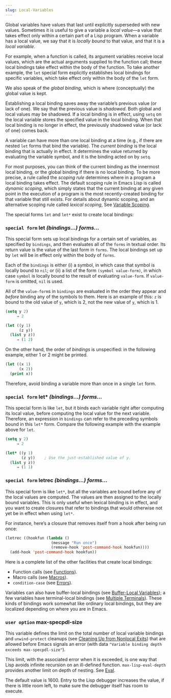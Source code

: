 ```yaml
---
slug: Local-Variables
---
```


Global variables have values that last until explicitly superseded with new values. Sometimes it is useful to give a variable a *local value*—a value that takes effect only within a certain part of a Lisp program. When a variable has a local value, we say that it is *locally bound* to that value, and that it is a *local variable*.

For example, when a function is called, its argument variables receive local values, which are the actual arguments supplied to the function call; these local bindings take effect within the body of the function. To take another example, the `let` special form explicitly establishes local bindings for specific variables, which take effect only within the body of the `let` form.

We also speak of the *global binding*, which is where (conceptually) the global value is kept.

Establishing a local binding saves away the variable’s previous value (or lack of one). We say that the previous value is *shadowed*. Both global and local values may be shadowed. If a local binding is in effect, using `setq` on the local variable stores the specified value in the local binding. When that local binding is no longer in effect, the previously shadowed value (or lack of one) comes back.

A variable can have more than one local binding at a time (e.g., if there are nested `let` forms that bind the variable). The *current binding* is the local binding that is actually in effect. It determines the value returned by evaluating the variable symbol, and it is the binding acted on by `setq`.

For most purposes, you can think of the current binding as the innermost local binding, or the global binding if there is no local binding. To be more precise, a rule called the *scoping rule* determines where in a program a local binding takes effect. The default scoping rule in Emacs Lisp is called *dynamic scoping*, which simply states that the current binding at any given point in the execution of a program is the most recently-created binding for that variable that still exists. For details about dynamic scoping, and an alternative scoping rule called *lexical scoping*, See [Variable Scoping](/docs/elisp/Variable-Scoping).

The special forms `let` and `let*` exist to create local bindings:

### <span className="tag specialform">`special form`</span> **let** *(bindings…) forms…*

This special form sets up local bindings for a certain set of variables, as specified by `bindings`, and then evaluates all of the `forms` in textual order. Its return value is the value of the last form in `forms`. The local bindings set up by `let` will be in effect only within the body of `forms`.

Each of the `bindings` is either (i) a<!-- /@w --> symbol, in which case that symbol is locally bound to `nil`; or (ii) a<!-- /@w --> list of the form `(symbol value-form)`, in which case `symbol` is locally bound to the result of evaluating `value-form`. If `value-form` is omitted, `nil` is used.

All of the `value-form`s in `bindings` are evaluated in the order they appear and *before* binding any of the symbols to them. Here is an example of this: `z` is bound to the old value of `y`, which is 2, not the new value of `y`, which is 1.

```lisp
(setq y 2)
     ⇒ 2
```



```lisp
(let ((y 1)
      (z y))
  (list y z))
     ⇒ (1 2)
```

On the other hand, the order of *bindings* is unspecified: in the following example, either 1 or 2 might be printed.

```lisp
(let ((x 1)
      (x 2))
  (print x))
```

Therefore, avoid binding a variable more than once in a single `let` form.

### <span className="tag specialform">`special form`</span> **let\*** *(bindings…) forms…*

This special form is like `let`, but it binds each variable right after computing its local value, before computing the local value for the next variable. Therefore, an expression in `bindings` can refer to the preceding symbols bound in this `let*` form. Compare the following example with the example above for `let`.

```lisp
(setq y 2)
     ⇒ 2
```



```lisp
(let* ((y 1)
       (z y))    ; Use the just-established value of y.
  (list y z))
     ⇒ (1 1)
```

### <span className="tag specialform">`special form`</span> **letrec** *(bindings…) forms…*

This special form is like `let*`, but all the variables are bound before any of the local values are computed. The values are then assigned to the locally bound variables. This is only useful when lexical binding is in effect, and you want to create closures that refer to bindings that would otherwise not yet be in effect when using `let*`.

For instance, here’s a closure that removes itself from a hook after being run once:

```lisp
(letrec ((hookfun (lambda ()
                    (message "Run once")
                    (remove-hook 'post-command-hook hookfun))))
  (add-hook 'post-command-hook hookfun))
```

Here is a complete list of the other facilities that create local bindings:

*   Function calls (see [Functions](/docs/elisp/Functions)).
*   Macro calls (see [Macros](/docs/elisp/Macros)).
*   `condition-case` (see [Errors](/docs/elisp/Errors)).

Variables can also have buffer-local bindings (see [Buffer-Local Variables](/docs/elisp/Buffer_002dLocal-Variables)); a few variables have terminal-local bindings (see [Multiple Terminals](/docs/elisp/Multiple-Terminals)). These kinds of bindings work somewhat like ordinary local bindings, but they are localized depending on where you are in Emacs.

### <span className="tag useroption">`user option`</span> **max-specpdl-size**

This variable defines the limit on the total number of local variable bindings and `unwind-protect` cleanups (see [Cleaning Up from Nonlocal Exits](/docs/elisp/Cleanups)) that are allowed before Emacs signals an error (with data `"Variable binding depth exceeds max-specpdl-size"`).

This limit, with the associated error when it is exceeded, is one way that Lisp avoids infinite recursion on an ill-defined function. `max-lisp-eval-depth` provides another limit on depth of nesting. See [Eval](/docs/elisp/Definition-of-max_002dlisp_002deval_002ddepth).

The default value is 1600. Entry to the Lisp debugger increases the value, if there is little room left, to make sure the debugger itself has room to execute.
